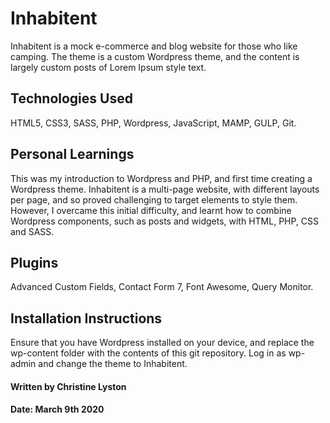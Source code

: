 # Inhabitent

Inhabitent is a mock e-commerce and blog website for those who like camping. The theme is a custom Wordpress theme, and the content is largely custom posts of Lorem Ipsum style text.

## Technologies Used

HTML5, CSS3, SASS, PHP, Wordpress, JavaScript, MAMP, GULP, Git.

## Personal Learnings

This was my introduction to Wordpress and PHP, and first time creating a Wordpress theme. Inhabitent is a multi-page website, with different layouts per page, and so proved challenging to target elements to style them. However, I overcame this initial difficulty, and learnt how to combine Wordpress components, such as posts and widgets, with HTML, PHP, CSS and SASS.

## Plugins

Advanced Custom Fields, Contact Form 7, Font Awesome, Query Monitor.

## Installation Instructions

Ensure that you have Wordpress installed on your device, and replace the wp-content folder with the contents of this git repository. Log in as wp-admin and change the theme to Inhabitent.

#### Written by Christine Lyston
#### Date: March 9th 2020